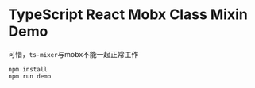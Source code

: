 TypeScript React Mobx Class Mixin Demo
==========================

可惜，`ts-mixer`与mobx不能一起正常工作

```
npm install
npm run demo
```
